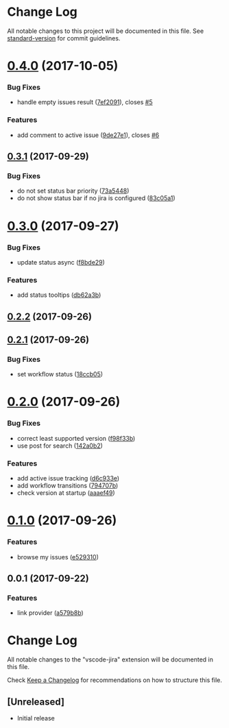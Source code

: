 # Change Log

All notable changes to this project will be documented in this file. See [standard-version](https://github.com/conventional-changelog/standard-version) for commit guidelines.

<a name="0.4.0"></a>
# [0.4.0](https://github.com/KnisterPeter/vscode-jira/compare/v0.3.1...v0.4.0) (2017-10-05)


### Bug Fixes

* handle empty issues result ([7ef2091](https://github.com/KnisterPeter/vscode-jira/commit/7ef2091)), closes [#5](https://github.com/KnisterPeter/vscode-jira/issues/5)


### Features

* add comment to active issue ([9de27e1](https://github.com/KnisterPeter/vscode-jira/commit/9de27e1)), closes [#6](https://github.com/KnisterPeter/vscode-jira/issues/6)



<a name="0.3.1"></a>
## [0.3.1](https://github.com/KnisterPeter/vscode-jira/compare/v0.3.0...v0.3.1) (2017-09-29)


### Bug Fixes

* do not set status bar priority ([73a5448](https://github.com/KnisterPeter/vscode-jira/commit/73a5448))
* do not show status bar if no jira is configured ([83c05a1](https://github.com/KnisterPeter/vscode-jira/commit/83c05a1))



<a name="0.3.0"></a>
# [0.3.0](https://github.com/KnisterPeter/vscode-jira/compare/v0.2.2...v0.3.0) (2017-09-27)


### Bug Fixes

* update status async ([f8bde29](https://github.com/KnisterPeter/vscode-jira/commit/f8bde29))


### Features

* add status tooltips ([db62a3b](https://github.com/KnisterPeter/vscode-jira/commit/db62a3b))



<a name="0.2.2"></a>
## [0.2.2](https://github.com/KnisterPeter/vscode-jira/compare/v0.2.1...v0.2.2) (2017-09-26)



<a name="0.2.1"></a>
## [0.2.1](https://github.com/KnisterPeter/vscode-jira/compare/v0.2.0...v0.2.1) (2017-09-26)


### Bug Fixes

* set workflow status ([18ccb05](https://github.com/KnisterPeter/vscode-jira/commit/18ccb05))



<a name="0.2.0"></a>
# [0.2.0](https://github.com/KnisterPeter/vscode-jira/compare/v0.1.0...v0.2.0) (2017-09-26)


### Bug Fixes

* correct least supported version ([f98f33b](https://github.com/KnisterPeter/vscode-jira/commit/f98f33b))
* use post for search ([142a0b2](https://github.com/KnisterPeter/vscode-jira/commit/142a0b2))


### Features

* add active issue tracking ([d6c933e](https://github.com/KnisterPeter/vscode-jira/commit/d6c933e))
* add workflow transitions ([794707b](https://github.com/KnisterPeter/vscode-jira/commit/794707b))
* check version at startup ([aaaef49](https://github.com/KnisterPeter/vscode-jira/commit/aaaef49))



<a name="0.1.0"></a>
# [0.1.0](https://github.com/KnisterPeter/vscode-jira/compare/v0.0.1...v0.1.0) (2017-09-26)


### Features

* browse my issues ([e529310](https://github.com/KnisterPeter/vscode-jira/commit/e529310))



<a name="0.0.1"></a>
## 0.0.1 (2017-09-22)


### Features

* link provider ([a579b8b](https://github.com/KnisterPeter/vscode-jira/commit/a579b8b))



# Change Log
All notable changes to the "vscode-jira" extension will be documented in this file.

Check [Keep a Changelog](http://keepachangelog.com/) for recommendations on how to structure this file.

## [Unreleased]
- Initial release